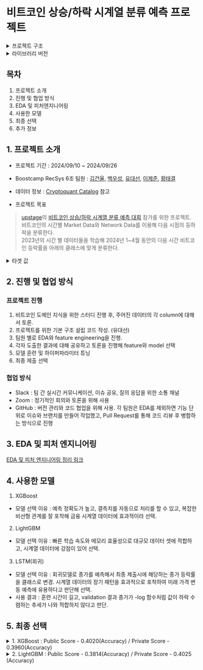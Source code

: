# 비트코인 상승/하락 시계열 분류 예측 프로젝트

<details>
    <summary> 프로젝트 구조</summary>

```bash
├── Code # AI 모델 학습을 위한 부분
│   ├── config # config.yaml 값 가져 오는 함수 제공
│   ├── dataset # 기존 raw 데이터 합치기
│   ├── model # AI 모델 Code ex) Light GBM, XGBoost
│   └── pre_process # 모델 학습전 전처리
├── data #.gitignore
│   └── .csv #.gitignore
├── EDA # 개인 EDA 폴더
│   └── {팀원 명} 
│        ├──*.ipynb
├── config-sample.yaml # 하이퍼 파라미터 및 모델 & 서버 선택을 위한 설정 값
├── .gitignore
├── Readme.md
└── requirements.txt
```

</details>

<details>
    <summary> 라이브러리 버전</summary>

**Python 버전 : 3.12.5**

**Library 버전** - (requirements.txt)

```txt
numpy==1.26.4
pandas==2.2.2
scikit-learn==1.4.2
tqdm==4.66.4
xgboost==2.0.3
lightgbm==4.3.0
scipy==1.11.4
plotly==5.22.0
nbformat==5.10.4
```

</details> 


## 목차
1. 프로젝트 소개
2. 진행 및 협업 방식
3. EDA 및 피처엔지니어링
4. 사용한 모델
5. 최종 선택
6. 추가 정보

##  1. 프로젝트 소개
* 프로젝트 기간 : 2024/09/10 ~ 2024/09/26

* Boostcamp RecSys 6조 팀원 : [김건율](https://github.com/ChoonB), [백우성](https://github.com/13aek), [유대선](https://github.com/xenx96), [이제준](https://github.com/passi3), [황태결](https://github.com/minari-c)

* 데이터 정보 : [Cryptoquant Catalog](https://cryptoquant.com/ko/catalog) 참고

* 프로젝트 목표
> [upstage](https://stages.ai/)의 [비트코인 상승/하락 시계열 분류 예측 대회](https://stages.ai/competitions/313/overview/description) 참가를 위한 프로젝트. <br>
비트코인의 시간별 Market Data와 Network Data를 이용해 다음 시점의 등하락을 분류한다. <br>
2023년의 시간 별 데이터들을 학습해 2024년 1~4월 동안의 다음 시간 비트코인 등락률을 아래의 클래스에 맞게 분류한다.

<details>
    <summary> 타겟 값 </summary>

| 클래스 | 설명           | 등락률         |
|--------|----------------|--------------|
| 0      | 하락           | -0.5% 미만   |
| 1      | 소폭 하락      | -0.5% ~ 0%   |
| 2      | 소폭 상승      | 0% ~ 0.5%    |
| 3      | 상승           | 0.5% 이상    |

</details>


## 2. 진행 및 협업 방식
### 프로젝트 진행
1. 비트코인 도메인 지식을 위한 스터디 진행 후, 주어진 데이터의 각 column에 대해서 토론.
2. 프로젝트를 위한 기본 구조 설립 코드 작성. (유대선)
3. 팀원 별로 EDA와 feature engineering을 진행.
4. 각자 도출한 결과에 대해 공유하고 토론을 진행해 feature와 model 선택
5. 모델 훈련 및 하이퍼파라미터 튜닝
6. 최종 제출 선택

### 협업 방식
* Slack : 팀 간 실시간 커뮤니케이션, 이슈 공유, 질의 응답을 위한 소통 채널
* Zoom : 정기적인 회의와 토론을 위해 사용
* GitHub : 버전 관리와 코드 협업을 위해 사용. 각 팀원은 EDA를 제외하면 기능 단위로 이슈와 브랜치를 만들어 작업했고, Pull Request를 통해 코드 리뷰 후 병합하는 방식으로 진행

## 3. EDA 및 피처 엔지니어링
[EDA 및 피처 엔지니어링 정리 링크](https://miniature-smelt-728.notion.site/EDA-Feature-Engineering-10d68372ae8c80308138c03e13766f43)

## 4. 사용한 모델
1. XGBoost
* 모델 선택 이유 : 예측 정확도가 높고, 결측치를 자동으로 처리를 할 수 있고, 복잡한 비선형 관계를 잘 포착해 금융 시계열 데이터에 효과적이라 선택.
2. LightGBM
* 모델 선택 이유 : 빠른 학습 속도와 메모리 효율성으로 대규모 데이터 셋에 적합하고, 시계열 데이터에 강점이 있어 선택.
3. LSTM(회귀)
* 모델 선택 이유 : 회귀모델로 종가를 예측해서 최종 제출시에 해당하는 종가 등락률을 클래스로 변경. 시계열 데이터의 장기 패턴을 효과적으로 포착하여 미래 가격 변동 예측에 유용하다고 판단해 선택.
* 사용 결과 : 훈련 시간이 길고, validation 결과 종가가 -log 함수처럼 값이 하락 수렴하는 추세가 나와 적합하지 않다고 판단.

## 5. 최종 선택


<details>
    <summary> 1. XGBoost : Public Score - 0.4020(Accuracy) / Private Score - 0.3960(Accuracy) </summary>

* 하이퍼 파라미터 세팅

```json
{
    "objective": "multi:softprob",  # 다중 클래스 분류
    "num_class": len(y_train_resampled.unique()),  # 클래스 개수
    "eval_metric": "mlogloss",  # 손실 함수 (멀티클래스 로지스틱 손실)
    "max_depth": 7,
    "learning_rate": 0.01,
    "subsample": 0.8,
    "colsample_bytree": 0.8,
    "seed": 42
}
```
</details>


<details>
    <summary> 2. LightGBM : Public Score - 0.3814(Accuracy) / Private Score - 0.4025 (Accuracy) </summary>

* 하이퍼 파라미터 세팅

```json
{
    "boosting_type": "gbdt",
    "objective": "multiclass",
    "metric": "multi_logloss",
    "num_class": 4,
    "num_leaves": 50,
    "learning_rate": 0.05,
    "n_estimators": 30,
    "random_state": 42,
    "verbose": -1,
}
```
</details>
